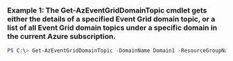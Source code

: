 ### Example 1: The Get-AzEventGridDomainTopic cmdlet gets either the details of a specified Event Grid domain topic, or a list of all Event Grid domain topics under a specific domain in the current Azure subscription.
```powershell
PS C:\> Get-AzEventGridDomainTopic -DomainName Domain1 -ResourceGroupName MyResourceGroupName
```

